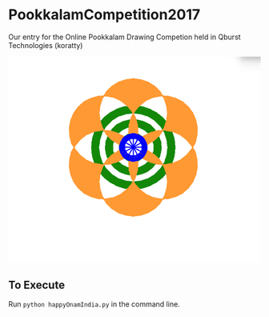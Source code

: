 # PookkalamCompetition2017
Our entry for the Online Pookkalam Drawing Competion held in Qburst Technologies (koratty)

![alt text][logo]

[logo]: https://github.com/ashwin713/PookkalamCompetition2017/blob/master/happyOnamIndia.png "Happy Onam"

## To Execute
Run ```python happyOnamIndia.py```
in the command line.
